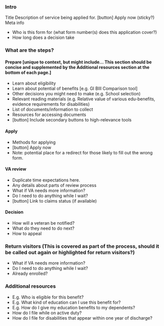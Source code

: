 ### Intro
Title
Description of service being applied for.
[button] Apply now (sticky?)
Meta info
- Who is this form for (what form number(s) does this application cover?)
- How long does a decision take

### What are the steps?

#### Prepare [unique to context, but might include… This section should be concise and supplemented by the Additional resources section at the bottom of each page.]
- Learn about eligibility
- Learn about potential of benefits [e.g. GI BIll Comparison tool]
- Other decisions you might need to make (e.g. School selection)
- Relevant reading materials (e.g. Relative value of various edu-benefits, evidence requirements for disabilities)
- List of documents/information to collect
- Resources for accessing documents
- [button] Include secondary buttons to high-relevance tools

#### Apply
- Methods for applying
- [button] Apply now
- Note: potential place for a redirect for those likely to fill out the wrong form.

#### VA review
- Duplicate time expectations here.
- Any details about parts of review process
- What if VA needs more information?
- Do I need to do anything while I wait?
- [button] Link to claims status (if available)

#### Decision
- How will a veteran be notified?
- What do they need to do next?
- How to appeal

### Return visitors (This is covered as part of the process, should it be called out again or highlighted for return visitors?)
- What if VA needs more information?
- Do I need to do anything while I wait?
- Already enrolled?

### Additional resources
- E.g. Who is eligible for this benefit?
- E.g.  What kind of education can I use this benefit for?
- E.g. How do I give my education benefits to my dependents?
- How do I file while on active duty?
- How do I file for disabilities that appear within one year of discharge?
